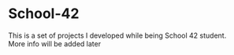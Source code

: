 # School-42

This is a set of projects I developed while being School 42 student.  
More info will be added later
